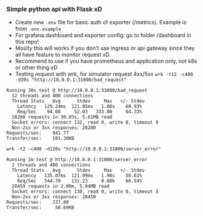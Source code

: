 ### Simple python api with Flask xD
- Create new `.env` file for basic auth of exporter (/metrics). Example is from `.env.example`
- For grafana dashboard and exporter config: go to folder /dashboard in this repo!
- Moslty this will works if you don't use ingress or api gateway since they all have feature to monitor request xD.
- Recommend to use if you have prometheus and application only, not k8s or other thing xD
- Testing request with wrk, for simulator request 4xx/5xx
`wrk -t12 -c400 -d30s "http://10.0.0.1:31000/bad_request"`
```
Running 30s test @ http://10.0.0.1:31000/bad_request
  12 threads and 400 connections
  Thread Stats   Avg      Stdev     Max   +/- Stdev
    Latency   129.24ms  121.05ms   1.88s    68.93%
    Req/Sec    94.08     52.03   333.00     64.33%
  28280 requests in 30.03s, 5.61MB read
  Socket errors: connect 132, read 0, write 0, timeout 9
  Non-2xx or 3xx responses: 28280
Requests/sec:    941.77
Transfer/sec:    191.30KB
```

`wrk -t2 -c400 -d120s "http://10.0.0.1:31000/server_error"`
```
Running 2m test @ http://10.0.0.1:31000/server_error
  2 threads and 400 connections
  Thread Stats   Avg      Stdev     Max   +/- Stdev
    Latency   135.07ms  121.09ms   1.98s    56.61%
    Req/Sec   544.70    131.23     0.88k    66.54%
  28459 requests in 2.00m, 5.94MB read
  Socket errors: connect 130, read 0, write 0, timeout 3
  Non-2xx or 3xx responses: 28459
Requests/sec:    237.00
Transfer/sec:     50.69KB
```